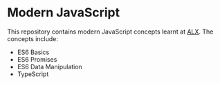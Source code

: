 # Modern JavaScript
This repository contains modern JavaScript concepts learnt at [ALX](https://www.alxafrica.com).
The concepts include:

- ES6 Basics
- ES6 Promises
- ES6 Data Manipulation
- TypeScript
